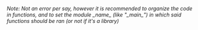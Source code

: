 *Note: Not an error per say, however it is recommended to organize the code in functions, and to set the module \__name\__
(like "\__main\__") in which said functions should be ran (or not if it's a library)*